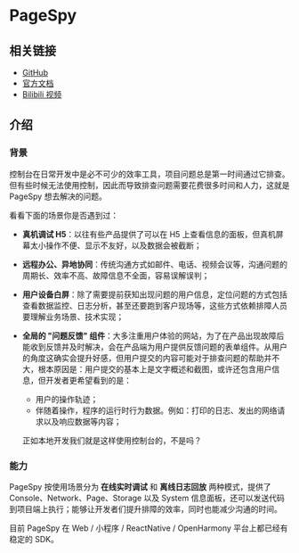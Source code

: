# PageSpy

## 相关链接

- [GitHub](https://github.com/HuolalaTech/page-spy-web)
- [官方文档](https://pagespy.org)
- [Bilibili 视频](https://space.bilibili.com/3493272492181886/)

## 介绍

### 背景

控制台在日常开发中是必不可少的效率工具，项目问题总是第一时间通过它排查。但有些时候无法使用控制，因此而导致排查问题需要花费很多时间和人力，这就是 PageSpy 想去解决的问题。

看看下面的场景你是否遇到过：

- **真机调试 H5**：以往有些产品提供了可以在 H5 上查看信息的面板，但真机屏幕太小操作不便、显示不友好，以及数据会被截断；

- **远程办公、异地协同**：传统沟通方式如邮件、电话、视频会议等，沟通问题的周期长、效率不高、故障信息不全面，容易误解误判；

- **用户设备白屏**：除了需要提前获知出现问题的用户信息，定位问题的方式包括查看数据监控、日志分析，甚至还要跑到客户现场等，这些方式依赖排障人员要理解业务场景、技术实现；

- **全局的 "问题反馈" 组件**：大多注重用户体验的网站，为了在产品出现故障后能收到反馈并及时解决，会在产品端为用户提供反馈问题的表单组件。从用户的角度这确实会提升好感，但用户提交的内容可能对于排查问题的帮助并不大，根本原因是：用户提交的基本上是文字概述和截图，或许还包含用户信息，但开发者更希望看到的是：

  - 用户的操作轨迹；
  - 伴随着操作，程序的运行时行为数据。例如：打印的日志、发出的网络请求以及响应数据等内容；

  正如本地开发我们就是这样使用控制台的，不是吗？

### 能力

PageSpy 按使用场景分为 **在线实时调试** 和 **离线日志回放** 两种模式，提供了 Console、Network、Page、Storage 以及 System 信息面板，还可以发送代码到项目端上执行；能够让开发者们提升排障的效率，同时也能减少沟通的时间。

目前 PageSpy 在 Web / 小程序 / ReactNative / OpenHarmony 平台上都已经有稳定的 SDK。
